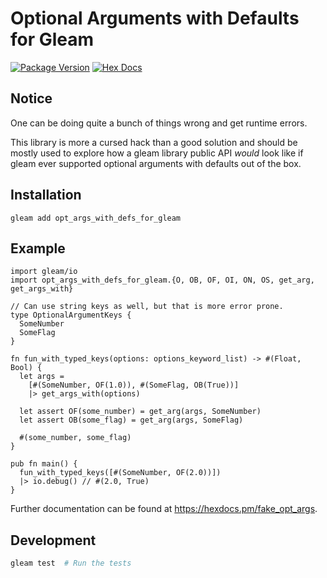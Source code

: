 # Optional Arguments with Defaults for Gleam

[![Package Version](https://img.shields.io/hexpm/v/fake_opt_args)](https://hex.pm/packages/fake_opt_args)
[![Hex Docs](https://img.shields.io/badge/hex-docs-ffaff3)](https://hexdocs.pm/fake_opt_args/)

## Notice

One can be doing quite a bunch of things wrong and get runtime errors.

This library is more a cursed hack than a good solution and should be mostly
used to explore how a gleam library public API _would_ look like if gleam
ever supported optional arguments with defaults out of the box.

## Installation

```shell
gleam add opt_args_with_defs_for_gleam
```

## Example

```gleam
import gleam/io
import opt_args_with_defs_for_gleam.{O, OB, OF, OI, ON, OS, get_arg, get_args_with}

// Can use string keys as well, but that is more error prone.
type OptionalArgumentKeys {
  SomeNumber
  SomeFlag
}

fn fun_with_typed_keys(options: options_keyword_list) -> #(Float, Bool) {
  let args =
    [#(SomeNumber, OF(1.0)), #(SomeFlag, OB(True))]
    |> get_args_with(options)

  let assert OF(some_number) = get_arg(args, SomeNumber)
  let assert OB(some_flag) = get_arg(args, SomeFlag)

  #(some_number, some_flag)
}

pub fn main() {
  fun_with_typed_keys([#(SomeNumber, OF(2.0))])
  |> io.debug() // #(2.0, True)
}
```

Further documentation can be found at <https://hexdocs.pm/fake_opt_args>.

## Development

```sh
gleam test  # Run the tests
```
